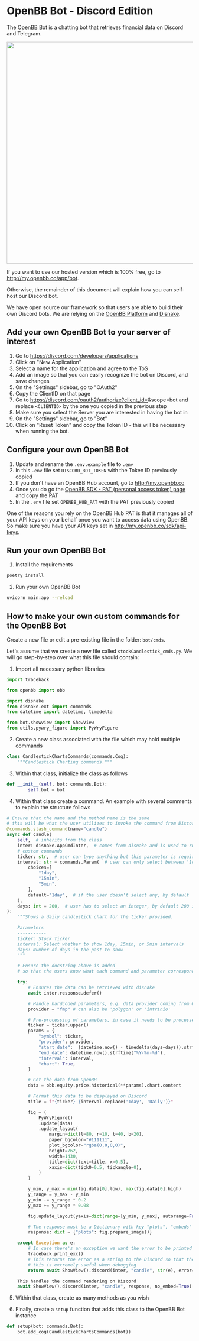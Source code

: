 # OpenBB Bot - Discord Edition

The [OpenBB Bot](http://my.openbb.co/app/bot) is a chatting bot that retrieves financial data on Discord and Telegram.

<p align="center">
    <img width="600px" src="https://github.com/OpenBB-finance/openbb-bot/assets/25267873/a99318c9-20c8-476b-8f8a-cfa326619fdf" />
</p>

If you want to use our hosted version which is 100% free, go to http://my.openbb.co/app/bot.

Otherwise, the remainder of this document will explain how you can self-host our Discord bot.

We have open source our framework so that users are able to build their own Discord bots. We are relying on the [OpenBB Platform](HTTP://my.openbb.co/app.sdk) and [Disnake](https://github.com/DisnakeDev/disnake).

## Add your own OpenBB Bot to your server of interest

1. Go to https://discord.com/developers/applications
2. Click on "New Application"
3. Select a name for the application and agree to the ToS
4. Add an image so that you can easily recognize the bot on Discord, and save changes
5. On the "Settings" sidebar, go to "OAuth2"
6. Copy the ClientID on that page
7. Go to https://discord.com/oauth2/authorize?client_id=<CLIENTID>&scope=bot and replace `<CLIENTID>` by the one you copied in the previous step
8. Make sure you select the Server you are interested in having the bot in
9. On the "Settings" sidebar, go to "Bot"
10. Click on "Reset Token" and copy the Token ID - this will be necessary when running the bot.

## Configure your own OpenBB Bot

1. Update and rename the `.env.example` file to `.env`
2. In this `.env` file set `DISCORD_BOT_TOKEN` with the Token ID previously copied
3. If you don't have an OpenBB Hub account, go to http://my.openbb.co
5. Once you do go the [OpenBB SDK - PAT (personal access token) page](http://my.openbb.co/app/sdk/pat) and copy the PAT
6. In the `.env` file set `OPENBB_HUB_PAT` with the PAT previously copied

One of the reasons you rely on the OpenBB Hub PAT is that it manages all of your API keys on your behalf once you want to access data using OpenBB. So make sure you have your API keys set in http://my.openbb.co/sdk/api-keys.

## Run your own OpenBB Bot

1. Install the requirements

```bash
poetry install
```

2. Run your own OpenBB Bot

```bash
uvicorn main:app --reload
```

## How to make your own custom commands for the OpenBB Bot

Create a new file or edit a pre-existing file in the folder: `bot/cmds`.

Let's assume that we create a new file called `stockCandlestick_cmds.py`. We will go step-by-step over what this file should contain:

1. Import all necessary python libraries

```python
import traceback

from openbb import obb

import disnake
from disnake.ext import commands
from datetime import datetime, timedelta

from bot.showview import ShowView
from utils.pywry_figure import PyWryFigure
```

2. Create a new class associated with the file which may hold multiple commands

```python
class CandlestickChartsCommands(commands.Cog):
    """Candlestick Charting commands."""
```

3. Within that class, initialize the class as follows

```python
def __init__(self, bot: commands.Bot):
        self.bot = bot
```

4. Within that class create a command. An example with several comments to explain the structure follows

```python
# Ensure that the name and the method name is the same
# this will be what the user utilizes to invoke the command from Discord
@commands.slash_command(name="candle")
async def candle(
    self,  # inherits from the class
    inter: disnake.AppCmdInter,  # comes from disnake and is used to run the command
    # custom commands
    ticker: str,  # user can type anything but this parameter is required
    interval: str = commands.Param(  # user can only select between '1day', '15min' and '5min'
        choices=[
            "1day",
            "15min",
            "5min",
        ],
        default="1day",  # if the user doesn't select any, by default '1day' is set
    ),
    days: int = 200,  # user has to select an integer, by default 200 is selected
):
    """Shows a daily candlestick chart for the ticker provided.

    Parameters
    -----------
    ticker: Stock Ticker
    interval: Select whether to show 1day, 15min, or 5min intervals
    days: Number of days in the past to show
    """

    # Ensure the docstring above is added
    # so that the users know what each command and parameter corresponds to.

    try:
        # Ensures the data can be retrieved with disnake
        await inter.response.defer()

        # Handle hardcoded parameters, e.g. data provider coming from OpenBB
        provider = "fmp" # can also be 'polygon' or 'intrinio'

        # Pre-processing of parameters, in case it needs to be processed before calling OpenBB
        ticker = ticker.upper()
        params = {
            "symbol": ticker,
            "provider": provider,
            "start_date":  (datetime.now() - timedelta(days=days)).strftime("%Y-%m-%d"),
            "end_date": datetime.now().strftime("%Y-%m-%d"),
            "interval": interval,
            "chart": True,
        }

        # Get the data from OpenBB
        data = obb.equity.price.historical(**params).chart.content

        # Format this data to be displayed on Discord
        title = f"{ticker} {interval.replace('1day', 'Daily')}"

        fig = (
            PyWryFigure()
            .update(data)
            .update_layout(
                margin=dict(l=80, r=10, t=40, b=20),
                paper_bgcolor="#111111",
                plot_bgcolor="rgba(0,0,0,0)",
                height=762,
                width=1430,
                title=dict(text=title, x=0.5),
                xaxis=dict(tick0=0.5, tickangle=0),
            )
        )

        y_min, y_max = min(fig.data[0].low), max(fig.data[0].high)
        y_range = y_max - y_min
        y_min -= y_range * 0.2
        y_max += y_range * 0.08

        fig.update_layout(yaxis=dict(range=[y_min, y_max], autorange=False))

        # The response must be a Dictionary with key "plots", "embeds" or "images_list"
        response: dict = {"plots": fig.prepare_image()}

    except Exception as e:
        # In case there's an exception we want the error to be printed in the user's console
        traceback.print_exc()
        # This returns the error as a string to the Discord so that the user can see what happened
        # this is extremely useful when debugging
        return await ShowView().discord(inter, "candle", str(e), error=True)

    This handles the command rendering on Discord
    await ShowView().discord(inter, "candle", response, no_embed=True)
```

5. Within that class, create as many methods as you wish

6. Finally, create a `setup` function that adds this class to the OpenBB Bot instance

```python
def setup(bot: commands.Bot):
    bot.add_cog(CandlestickChartsCommands(bot))
```
